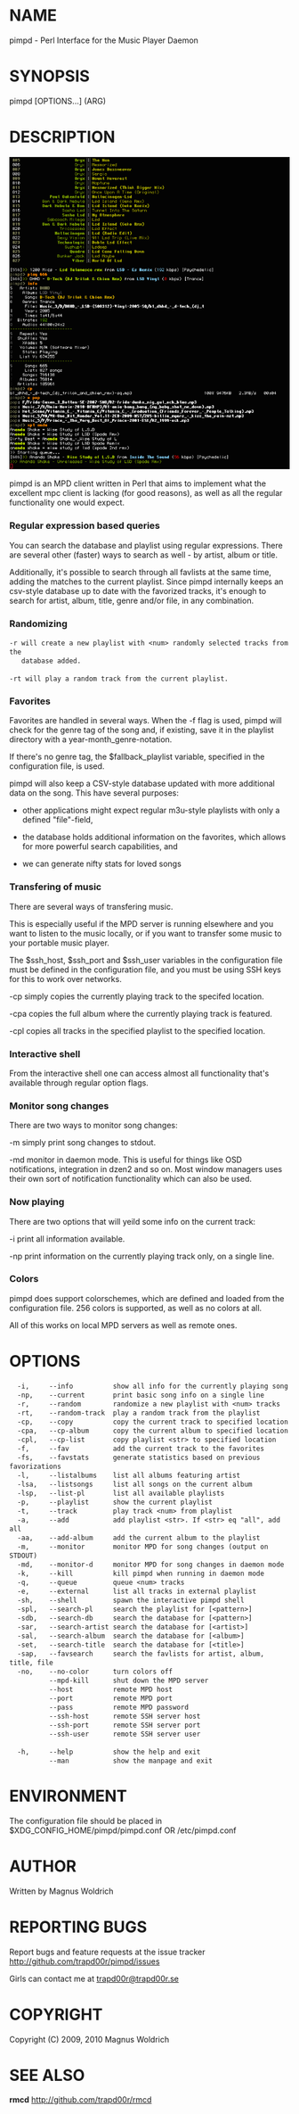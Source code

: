 # NAME

  pimpd - Perl Interface for the Music Player Daemon

# SYNOPSIS

  pimpd [OPTIONS...] (ARG)

# DESCRIPTION

  ![pimpd screenshot](http://github.com/trapd00r/pimpd/raw/master/docs/screenshot.png "pimpd screenshot")

pimpd is an MPD client written in Perl that aims to implement what the
excellent mpc client is lacking (for good reasons), as well as all the
regular functionality one would expect.

### Regular expression based queries

  You can search the database and playlist using regular expressions. There are
  several other (faster) ways to search as well - by artist, album or title.

  Additionally, it's possible to search through all favlists at the same time,
  adding the matches to the current playlist. Since pimpd internally keeps an
  csv-style database up to date with the favorized tracks, it's enough to search
  for artist, album, title, genre and/or file, in any combination.

### Randomizing

    -r will create a new playlist with <num> randomly selected tracks from the
       database added.

    -rt will play a random track from the current playlist.

### Favorites

  Favorites are handled in several ways. When the -f flag is used, pimpd will
  check for the genre tag of the song and, if existing, save it in the playlist
  directory with a year-month_genre-notation.

  If there's no genre tag, the $fallback_playlist variable, specified in the
  configuration file, is used.

  pimpd will also keep a CSV-style database updated with more additional data on
  the song. This have several purposes:

  * other applications might expect regular m3u-style playlists with only a
    defined "file"-field,

  * the database holds additional information on the favorites, which allows for
    more powerful search capabilities, and

  * we can generate nifty stats for loved songs

### Transfering of music

  There are several ways of transfering music.

  This is especially useful if the MPD server is running elsewhere and you want
  to listen to the music locally, or if you want to transfer some music to your
  portable music player.

  The $ssh_host, $ssh_port and $ssh_user variables in the configuration file
  must be defined in the configuration file, and you must be using SSH keys for
  this to work over networks.

  -cp  simply copies the currently playing track to the specifed location.

  -cpa copies the full album where the currently playing track is featured.

  -cpl copies all tracks in the specified playlist to the specified location.

### Interactive shell

  From the interactive shell one can access almost all functionality that's
  available through regular option flags.

### Monitor song changes

  There are two ways to monitor song changes:

  -m  simply print song changes to stdout.

  -md monitor in daemon mode. This is useful for things like OSD notifications,
      integration in dzen2 and so on. Most window managers uses their own sort
      of notification functionality which can also be used.

### Now playing

  There are two options that will yeild some info on the current track:

  -i   print all information available.

  -np  print information on the currently playing track only, on a single line.

### Colors

  pimpd does support colorschemes, which are defined and loaded from the
  configuration file. 256 colors is supported, as well as no colors at all.

  All of this works on local MPD servers as well as remote ones.

# OPTIONS

      -i,     --info          show all info for the currently playing song
      -np,    --current       print basic song info on a single line
      -r,     --random        randomize a new playlist with <num> tracks
      -rt,    --random-track  play a random track from the playlist
      -cp,    --copy          copy the current track to specified location
      -cpa,   --cp-album      copy the current album to specified location
      -cpl,   --cp-list       copy playlist <str> to specified location
      -f,     --fav           add the current track to the favorites
      -fs,    --favstats      generate statistics based on previous favorizations
      -l,     --listalbums    list all albums featuring artist
      -lsa,   --listsongs     list all songs on the current album
      -lsp,   --list-pl       list all available playlists
      -p,     --playlist      show the current playlist
      -t,     --track         play track <num> from playlist
      -a,     --add           add playlist <str>. If <str> eq "all", add all
      -aa,    --add-album     add the current album to the playlist
      -m,     --monitor       monitor MPD for song changes (output on STDOUT)
      -md,    --monitor-d     monitor MPD for song changes in daemon mode
      -k,     --kill          kill pimpd when running in daemon mode
      -q,     --queue         queue <num> tracks
      -e,     --external      list all tracks in external playlist
      -sh,    --shell         spawn the interactive pimpd shell
      -spl,   --search-pl     search the playlist for [<pattern>]
      -sdb,   --search-db     search the database for [<pattern>]
      -sar,   --search-artist search the database for [<artist>]
      -sal,   --search-album  search the database for [<album>]
      -set,   --search-title  search the database for [<title>]
      -sap,   --favsearch     search the favlists for artist, album, title, file
      -no,    --no-color      turn colors off
              --mpd-kill      shut down the MPD server
              --host          remote MPD host
              --port          remote MPD port
              --pass          remote MPD password
              --ssh-host      remote SSH server host
              --ssh-port      remote SSH server port
              --ssh-user      remote SSH server user

      -h,     --help          show the help and exit
              --man           show the manpage and exit

# ENVIRONMENT

The configuration file should be placed in $XDG_CONFIG_HOME/pimpd/pimpd.conf OR
/etc/pimpd.conf

# AUTHOR

Written by Magnus Woldrich

# REPORTING BUGS

Report bugs and feature requests at the issue tracker
<http://github.com/trapd00r/pimpd/issues>

Girls can contact me at <trapd00r@trapd00r.se>

# COPYRIGHT

Copyright (C) 2009, 2010 Magnus Woldrich

# SEE ALSO

__rmcd__  <http://github.com/trapd00r/rmcd>

